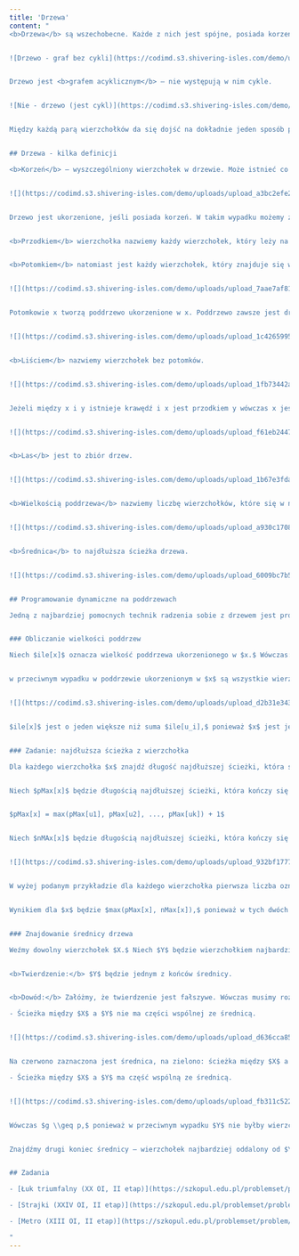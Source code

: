 ```yaml
---
title: 'Drzewa'
content: "
<b>Drzewa</b> są wszechobecne. Każde z nich jest spójne, posiada korzeń, liście, $n$ wierzchołków i $n-1$ krawędzi.


![Drzewo - graf bez cykli](https://codimd.s3.shivering-isles.com/demo/uploads/upload_517d20747c86aeafc430e29b9e0882fa.png)


Drzewo jest <b>grafem acyklicznym</b> – nie występują w nim cykle.


![Nie - drzewo (jest cykl)](https://codimd.s3.shivering-isles.com/demo/uploads/upload_def15e9c9c91bf994a3ab1775e342ec0.png)


Między każdą parą wierzchołków da się dojść na dokładnie jeden sposób przy założeniach, że nigdy się nie cofamy.


## Drzewa - kilka definicji

<b>Korzeń</b> – wyszczególniony wierzchołek w drzewie. Może istnieć co najwyżej jeden.


![](https://codimd.s3.shivering-isles.com/demo/uploads/upload_a3bc2efe2e643200b5b369c5f2d15b8c.png)


Drzewo jest ukorzenione, jeśli posiada korzeń. W takim wypadku możemy zdefiniować kilka nowych pojęć:


<b>Przodkiem</b> wierzchołka nazwiemy każdy wierzchołek, który leży na ścieżce pomiędzy tym wierzchołkiem a korzeniem. 


<b>Potomkiem</b> natomiast jest każdy wierzchołek, który znajduje się w jego poddrzewie.


![](https://codimd.s3.shivering-isles.com/demo/uploads/upload_7aae7af811e707133d48a47f098732b2.png)


Potomkowie x tworzą poddrzewo ukorzenione w x. Poddrzewo zawsze jest drzewem.


![](https://codimd.s3.shivering-isles.com/demo/uploads/upload_1c426599564ee4f0ade3429a6619fab0.png)


<b>Liściem</b> nazwiemy wierzchołek bez potomków.


![](https://codimd.s3.shivering-isles.com/demo/uploads/upload_1fb73442afac7ca417c6ea45acbd150c.png)


Jeżeli między x i y istnieje krawędź i x jest przodkiem y wówczas x jest ojcem y. W przeciwnym wypadku x jest synem y.


![](https://codimd.s3.shivering-isles.com/demo/uploads/upload_f61eb24479aef8551c2ef2e21360473d.png)


<b>Las</b> jest to zbiór drzew.


![](https://codimd.s3.shivering-isles.com/demo/uploads/upload_1b67e3fda5134a3efaa68aaee97f9cf6.png)


<b>Wielkością poddrzewa</b> nazwiemy liczbę wierzchołków, które się w nim znajdują.


![](https://codimd.s3.shivering-isles.com/demo/uploads/upload_a930c1708f4f219aca799b8e6af5b845.png)


<b>Średnica</b> to najdłuższa ścieżka drzewa.


![](https://codimd.s3.shivering-isles.com/demo/uploads/upload_6009bc7b5687aa0e9a8269b1bb31b1f4.png)


## Programowanie dynamiczne na poddrzewach

Jedną z najbardziej pomocnych technik radzenia sobie z drzewem jest programowanie dynamiczne na jego poddrzewach. Poddrzewa też są drzewami, więc zachowują się tak samo jak cały graf. Poniżej przedstawię przykładowe problemy:


### Obliczanie wielkości poddrzew

Niech $ile[x]$ oznacza wielkość poddrzewa ukorzenionego w $x.$ Wówczas: jeśli $x$ jest liściem, $ile[x] = 1,$ ponieważ jedynym wierzchołkiem znajdującym się w jego poddrzewie jest on sam.


w przeciwnym wypadku w poddrzewie ukorzenionym w $x$ są wszystkie wierzchołki, które znajdują się w poddrzewach ukorzenionych w jego synach.


![](https://codimd.s3.shivering-isles.com/demo/uploads/upload_d2b31e3430da8628ccf12aa8d0cd4c95.png)


$ile[x]$ jest o jeden większe niż suma $ile[u_i],$ ponieważ $x$ jest jedynym wierzchołkiem nie znajdującym się w żadnym z poddrzew jego synów.


### Zadanie: najdłuższa ścieżka z wierzchołka

Dla każdego wierzchołka $x$ znajdź długość najdłuższej ścieżki, która się w nim kończy.


Niech $pMax[x]$ będzie długością najdłuższej ścieżki, która kończy się w $x$ i zawiera się w poddrzewie $x.$ Jeżeli $x$ jest liściem, $pMax[x] = 0.$ W przeciwnym wypadku:


$pMax[x] = max(pMax[u1], pMax[u2], ..., pMax[uk]) + 1$


Niech $nMAx[x]$ będzie długością najdłuższej ścieżki, która kończy się w $x$ i biegnie do ojca $x.$ Jeżeli $x$ jest korzeniem, $nMax[x] = 0.$ W przeciwnym wypadku: $$nMax[x] = max(nMax[ojciec[x]]+1, pMax[u1]+2, pMax[u2]+2, ..., pMax[uk] + 2).$$


![](https://codimd.s3.shivering-isles.com/demo/uploads/upload_932bf177710d9c4692b80e76cca217f0.png)


W wyżej podanym przykładzie dla każdego wierzchołka pierwsza liczba oznacza jego $pMax,$ a druga - $nMax.$


Wynikiem dla $x$ będzie $max(pMax[x], nMax[x]),$ ponieważ w tych dwóch wariantach rozważyliśmy wszystkie ścieżki kończące się w $x.$


### Znajdowanie średnicy drzewa

Weźmy dowolny wierzchołek $X.$ Niech $Y$ będzie wierzchołkiem najbardziej oddalonym od $X.$ Znajdowanie go jest prostym problemem, który pozostawiam jako ćwiczenie.


<b>Twierdzenie:</b> $Y$ będzie jednym z końców średnicy.


<b>Dowód:</b> Załóżmy, że twierdzenie jest fałszywe. Wówczas musimy rozważyć dwa przypadki:

- Ścieżka między $X$ a $Y$ nie ma części wspólnej ze średnicą.


![](https://codimd.s3.shivering-isles.com/demo/uploads/upload_d636cca8520429b893ad72402b317af1.png)


Na czerwono zaznaczona jest średnica, na zielono: ścieżka między $X$ a $Y$ , na niebiesko: ścieżka między $X$ a najbliższym wierzchołkiem średnicy. Wiemy, że $k$ jest maksymalne $-k \\geq a + b.$ Oznacza to, że ścieżka pomiędzy $Y$ a $Z$ jest niekrótsza niż średnica – również jest średnicą. Otrzymujemy sprzeczność.

- Ścieżka między $X$ a $Y$ ma część wspólną ze średnicą.


![](https://codimd.s3.shivering-isles.com/demo/uploads/upload_fb311c522536fb2f90f602ea8c9c0cfd.png)


Wówczas $g \\geq p,$ ponieważ w przeciwnym wypadku $Y$ nie byłby wierzchołkiem najbardziej oddalonym od $X.$ Oznacza to, że ścieżka pomiędzy $Y$ a $Z$ jest niekrótsza niż średnica – również jest średnicą. Otrzymujemy sprzeczność.


Znajdźmy drugi koniec średnicy – wierzchołek najbardziej oddalony od $Y.$ Nazwijmy go $W.$ $Y$ i $W$ jednoznacznie wyznaczają średnicę, ponieważ między każdą parą wierzchołków w drzewie istnieje dokładnie jedna ścieżka.


## Zadania

- [Łuk triumfalny (XX OI, II etap)](https://szkopul.edu.pl/problemset/problem/jgCcEjQu3kdpM4BmxA6GujfX/site/?key=statement)

- [Strajki (XXIV OI, II etap)](https://szkopul.edu.pl/problemset/problem/lR_LabSUC2n7EMmDHpw-wk_b/site/?key=statement)

- [Metro (XIII OI, II etap)](https://szkopul.edu.pl/problemset/problem/iho4pUEITa4G4NJDKU1-8z8g/site/?key=statement)

"
---
```

